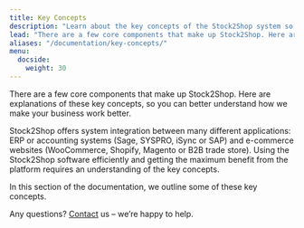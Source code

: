 ```yaml
---
title: Key Concepts
description: "Learn about the key concepts of the Stock2Shop system so that you can better understand how to use this software and how it can streamline your workflow. Any questions? Contact us! We're happy to help."
lead: "There are a few core components that make up Stock2Shop. Here are explanations of these key concepts, so you can better understand how we make your business work better."
aliases: "/documentation/key-concepts/"
menu: 
  docside:
    weight: 30
---
```


There are a few core components that make up Stock2Shop. Here are explanations of these key concepts, so you can better understand how we make your business work better.

Stock2Shop offers system integration between many different applications: ERP or accounting systems (Sage, SYSPRO, iSync or SAP) and e-commerce websites (WooCommerce, Shopify, Magento or B2B trade store). Using the Stock2Shop software efficiently and getting the maximum benefit from the platform requires an understanding of the key concepts.

In this section of the documentation, we outline some of these key concepts.

Any questions? [Contact](/contact-us) us – we’re happy to help.
